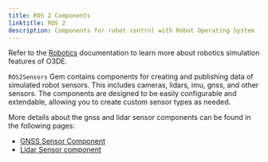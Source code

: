 ```yaml
---
title: ROS 2 Components
linktitle: ROS 2
description: Components for robot control with Robot Operating System (ROS 2) in Open 3D Engine (O3DE).
---
```


Refer to the [Robotics](/docs/user-guide/interactivity/robotics) documentation to learn more about robotics simulation features of O3DE.

`ROS2Sensors` Gem contains components for creating and publishing data of simulated robot sensors. This includes cameras, lidars, imu, gnss, and other sensors. The components are designed to be easily configurable and extendable, allowing you to create custom sensor types as needed.

More details about the gnss and lidar sensor components can be found in the following pages:
-  [GNSS Sensor Component](./ros2-gnss-sensor.md)
-  [Lidar Sensor component](./ros2-lidar-sensor.md)
